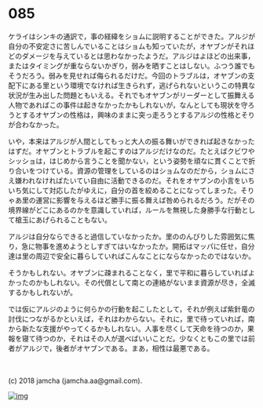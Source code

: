 # 085

ケライはシンキの通訳で，事の経緯をショムに説明することができた。アルジが自分の不安定さに苦しんでいることはショムも知っていたが，オヤブンがそれほどのダメージを与えているとは思わなかったようだ。アルジはよほどの出来事，またはタイミングが重ならないかぎり，弱みを晒すことはしない。ふつう誰でもそうだろう。弱みを見せれば侮られるだけだ。今回のトラブルは，オヤブンの支配下にある里という環境でなければ生きられず，逃げられないというこの特異な状況が生み出した問題ともいえる。それでもオヤブンがリーダーとして振舞える人物であればこの事件は起きなかったかもしれないが，なんとしても現状を守ろうとするオヤブンの性格は，興味のままに突っ走ろうとするアルジの性格とそりが合わなかった。  

いや，本来はアルジが人間としてもっと大人の振る舞いができれば起きなかったはずだ。オヤブンとトラブルを起こすのはアルジだけなのだ。たとえばクビワやシッショは，はじめから言うことを聞かない，という姿勢を頑なに貫くことで折り合いをつけている。資源の管理をしているのはショムなのだから，ショムにさえ嫌われなければたいてい自由に活動できるのだ。それをオヤブンの小言をいちいち気にして対応したがゆえに，自分の首を絞めることになってしまった。そりゃあ里の運営に影響を与えるほど勝手に振る舞えば咎められるだろう。だがその境界線がどこにあるのかを意識していれば，ルールを無視した身勝手な行動として槍玉にあげられることもない。  

アルジは自分ならできると過信していなかったか。里ののんびりした雰囲気に焦り，急に物事を進めようとしすぎてはいなかったか。開拓はマッパに任せ，自分達は里の周辺で安全に暮らしていればこんなことにならなかったのではないか。  

そうかもしれない。オヤブンに疎まれることなく，里で平和に暮らしていればよかったのかもしれない。その代償として南との連絡がないまま資源が尽き，全滅するかもしれないが。  

では仮にアルジのように何らかの行動を起こしたとして，それが例えば紫針竜の討伐につながるかといえば，それはわからない。それに，里で待っていれば，南から新たな支援がやってくるかもしれない。人事を尽くして天命を待つのか，果報を寝て待つのか，それはその人が選べばいいことだ。少なくともこの里では前者がアルジで，後者がオヤブンである。まあ，相性は最悪である。  

<br>  
<br>  
(c) 2018 jamcha (jamcha.aa@gmail.com).  

[![img](http://i.creativecommons.org/l/by-nc-sa/4.0/88x31.png)](http://creativecommons.org/licenses/by-nc-sa/4.0/deed)